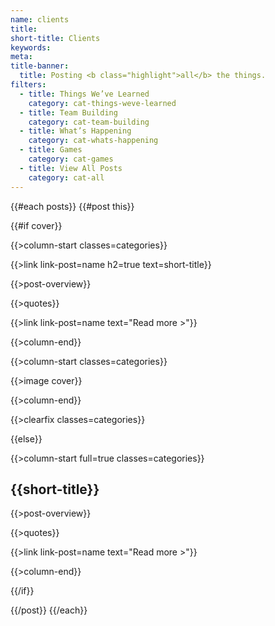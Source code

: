 ```yaml
---
name: clients
title:
short-title: Clients
keywords:
meta:
title-banner:
  title: Posting <b class="highlight">all</b> the things.
filters:
  - title: Things We’ve Learned
    category: cat-things-weve-learned
  - title: Team Building
    category: cat-team-building
  - title: What’s Happening
    category: cat-whats-happening 
  - title: Games
    category: cat-games
  - title: View All Posts
    category: cat-all
---
```

{{#each posts}}
{{#post this}}

{{#if cover}}

{{>column-start classes=categories}}

  {{>link link-post=name h2=true text=short-title}}

  {{>post-overview}}

  {{>quotes}}
  
  {{>link link-post=name text="Read more >"}}

{{>column-end}}

{{>column-start classes=categories}}

  {{>image cover}}

{{>column-end}}

{{>clearfix classes=categories}}

{{else}}

{{>column-start full=true classes=categories}}

  ## {{short-title}}

  {{>post-overview}}

  {{>quotes}}
  
  {{>link link-post=name text="Read more >"}}

{{>column-end}}

{{/if}}

{{/post}}
{{/each}}
